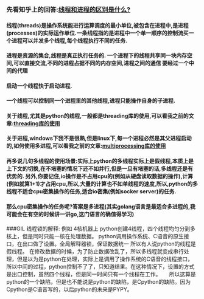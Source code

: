 ### 先看知乎上的回答:[线程和进程的区别是什么?](https://www.zhihu.com/question/25532384)



#### 线程\(threads\)是操作系统能进行运算调度的最小单位,被包含在进程中,是进程\(processes\)的实际运作单位.一条线程指的是进程中一个单一顺序的控制流买一个进程可以并发多个线程,每个线程执行不同的任务.

#### 进程是资源的集合,线程是真正执行任务的. 一个进程下的线程共享同一块内存空间,可以直接交流,不同的进程占据不同的内存空间,进程之间的通信 要经过一个中间的代理

#### 启动一个线程快于启动进程.

#### 一个线程可以控制同一个进程里的其他线程,进程只能操作自身的子进程.

#### 关于线程,尤其是python的线程,一般都是threading库的使用,可以看我之前的文章:[threading库的使用](https://www.gitbook.com/book/qq976739120/book/edit#/edit/master/threadingku-de-shi-yong.md?_k=r1op48)

#### 关于进程,windows下我不是很熟,但是linux下,每一个进程必然是其父进程启动的,如何使用多进程,可以看我之前的文章:[multiprocessing库的使用](https://qq976739120.gitbooks.io/book/content/multiprocessing-ku-de-shi-yong.html)

#### 再多说几句多线程的使用场景:实际上python的多线程实际上是假线程,本质上是上下文的切换,在不堵塞的情况下还不如并行,但是一旦有堵塞的话,多线程还是有优势的. 另外,你要记住,io操作是不占用cpu的\(例如从硬盘读取数据的操作\),计算\(例如就算1+1\)才占用cpu,所以,大量的计算也不如单线程的速度,所以,python的多线程不适合cpu密集操作的任务,适合io密集\(例如socker server\)的任务.

#### 那么cpu密集操作的任务呢?答案是多进程\(其实golang语言是最适合多进程的,我可能会在有空的时候讲一讲go,这门语言的确值得学习\)
###GIL 线程锁的解释:
例如 4核机器上 
python创建4线程，四个线程均匀分到多核上，但是同时只能一核在处理数据。 
python调用操作系统、C语音的原生接口，在出口做了设置。全局解释器锁，保证数据统一 
所以有人说python的线程是假线程。 
在修改数据的时候，为了防止数据改乱了，所以多线程就变成串行处理，但是以为是python在处理，实际上是调用了操作系统的C语音的线程接口，所以中间的过程，python控制不了了，只知道结果。在这种情况下，设置的方式是出口控制，虽然四个线程，但是同一时间只有一个线程在工作。 
　 
所以这算是python的一个缺陷，但是也不能说是python的缺陷，是Cpython的缺陷。因为Cpython是C语音写的，以后python的未来是PYPY。 


